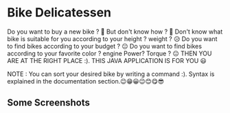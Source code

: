 # Bike Delicatessen
Do you want to buy a new bike ? 🤨
But don't know how ? 🤨
Don't know what bike is suitable for you according to your height ? weight ? 😥
Do you want to find bikes according to your budget ?  😐
Do you want to find bikes according to your favorite color ? engine Power? Torque ?  😐
THEN YOU ARE AT THE RIGHT PLACE :). THIS JAVA APPLICATION IS FOR YOU 😃

NOTE : You can sort your desired bike by writing a command :). Syntax is explained in the documentation section.😉😁😀😉😊😋😎

## Some Screenshots
